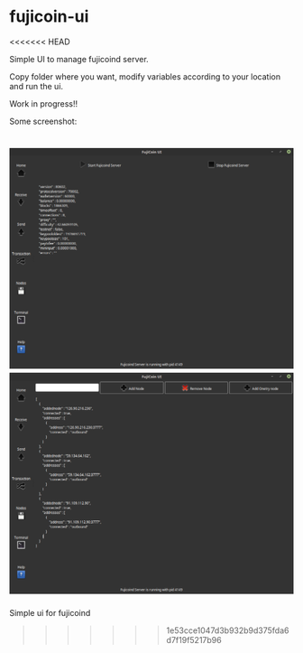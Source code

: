 # fujicoin-ui
<<<<<<< HEAD

Simple UI to manage fujicoind server.

Copy folder where you want, modify variables according to your location and run the ui.

Work in progress!!

Some screenshot:

<img src="https://github.com/maurelio79/fujicoin-ui/blob/master/glade/media/screenshot-01.png?raw=true" /><br />
<img src="https://github.com/maurelio79/fujicoin-ui/blob/master/glade/media/screenshot-02.png?raw=true" /><br />
=======
Simple ui for fujicoind
>>>>>>> 1e53cce1047d3b932b9d375fda6d7f19f5217b96
